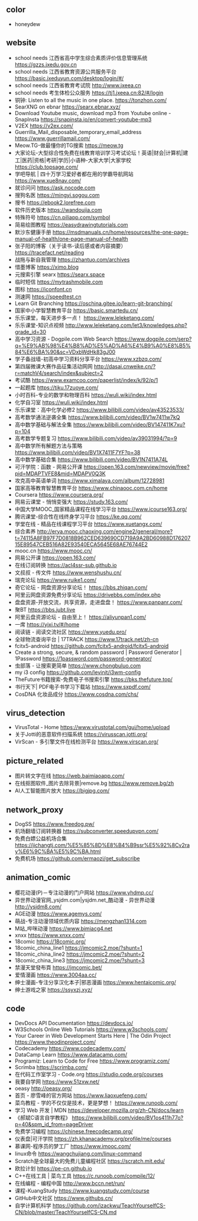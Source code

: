 ## color
* honeydew

## website
* school needs 江西省高中学生综合素质评价信息管理系统 https://gzzs.jxedu.gov.cn
* school needs 江西省教育资源公共服务平台 https://basic.jxeduyun.com/desktop/login/#/
* school needs 江西省教育考试院 http://www.jxeea.cn
* school needs 考生体检公众服务 https://tj1.jxeea.cn:82/#/login
* 铜钟: Listen to all the music in one place. https://tonzhon.com/
* SearXNG on ebnar https://searx.ebnar.xyz/
* Download Youtube music, download mp3 from Youtube online - SnapInsta https://snapinsta.io/en/convert-youtube-mp3
* V2EX https://v2ex.com/
* Guerrilla_Mail_disposable_temporary_email_address  https://www.guerrillamail.com/
* Meow.TG-做最懂你的TG搜索 https://meow.tg
* 大家论坛-大型综合性免费在线教育培训学习考试论坛！英语|财会|计算机|建工|医药|资格|考研|学历|小语种-大家大学|大家学校 https://club.topsage.com/
* 学吧导航 | 四十万学习爱好者都在用的学霸导航网站 https://www.xue8nav.com/
* 就诊问问 https://ask.nocode.com
* 搜狗名医 https://mingyi.sogou.com
* 搜书 https://ebook2.lorefree.com
* 软件历史版本 https://wandoujia.com
* 特殊符号 https://cn.piliapp.com/symbol
* 简易绘图教程 https://easydrawingtutorials.com
* 默沙东健康手册 https://msdmanuals.cn/home/resources/the-one-page-manual-of-health/one-page-manual-of-health
* 张子阳的博客（关于读书-读后感或者内容摘要） https://tracefact.net/reading
* 战拖与新自我管理 https://zhantuo.com/archives
* 惜墨博客 https://ximo.blog
* 元搜索引擎 searx https://searx.space
* 临时短信 https://mytrashmobile.com
* 图标 https://iconfont.cn
* 测速网 https://speedtest.cn
* Learn Git Branching https://oschina.gitee.io/learn-git-branching/
* 国家中小学智慧教育平台 https://basic.smartedu.cn/
* 乐乐课堂，每天进步多一点！ https://www.leleketang.com/
* 乐乐课堂-知识点视频 http://www.leleketang.com/let3/knowledges.php?grade_id=30
* 高中学习资源 - Dogpile.com Web Search https://www.dogpile.com/serp?q=%E9%AB%98%E4%B8%AD%E5%AD%A6%E4%B9%A0%E8%B5%84%E6%BA%90&sc=VDxbWdHk83gJ00
* 学子备战墙-初高中学习资料分享平台 https://www.xzbzq.com/
* 第四届微课大赛作品征集活动网网 http://dasai.cnweike.cn/?r=matchV4/search/index&subject=2
* 考试酷 https://www.examcoo.com/paperlist/index/k/92/p/1
* 一起题库 https://tiku.17zuoye.com/
* 小时百科-专业的数学和物理百科 https://wuli.wiki/index.html
* 化学自习室 https://wuli.wiki/index.html
* 乐乐课堂：高中化学必修2 https://www.bilibili.com/video/av43523533/
* 高考数学通法逆袭全集 https://www.bilibili.com/video/BV1w7411w7kQ
* 高中数学基础与解法全集 https://www.bilibili.com/video/BV147411K7xu?p=104
* 高考数学专题复习 https://www.bilibili.com/video/av39031994/?p=9
* 高中数学所有解题方法与策略 https://www.bilibili.com/video/BV1X7411F7YF?p=38
* 高中数学基础合集 https://www.bilibili.com/video/BV1N7411A74L
* 可汗学院：函数 - 网易公开课 https://open.163.com/newview/movie/free?pid=MDAPTVFE8&mid=MDAPV0Q3K
* 攻克高中英语单词 https://www.ximalaya.com/album/12728981
* 国家高等教育智慧教育平台 https://www.chinaooc.com.cn/home
* Coursera https://www.coursera.org/
* 网易云课堂 - 悄悄变强大 https://study.163.com/
* 中国大学MOOC_国家精品课程在线学习平台 https://www.icourse163.org/
* 腾讯课堂-综合性在线终身学习平台 https://ke.qq.com/
* 学堂在线 - 精品在线课程学习平台 https://www.xuetangx.com/
* 综合素养 http://erya.mooc.chaoxing.com/engine2/general/more?t=74115A8FB97F7D0818B962CED639690CD719A9A2BD60988D17620715E89547CEB516A82E93540ECA5645E68AE76744E2
* mooc.cn https://www.mooc.cn/
* 网易公开课 https://open.163.com/
* 在线订阅转换 https://acl4ssr-sub.github.io
* 文叔叔 - 传文件 https://www.wenshushu.cn/
* 瑞克论坛 https://www.ruike1.com/
* 奇它论坛 - 网盘资源分享论坛！ https://bbs.zhiqan.com/
* 阿里云网盘资源免费分享论坛 https://drivebbs.com/index.php
* 盘盘资源-开放交流，共享资源，走进盘盘！ https://www.panpanr.com/
* 聚BT https://bbs.jubt.live
* 阿里云盘资源论坛 - 自由至上！ https://aliyunpan1.com/
* 一席 https://yixi.tv/#/home
* 阅读链 - 阅读交流社区 https://www.yuedu.pro/
* 全球物流查询平台 | 17TRACK https://www.17track.net/zh-cn
* fcitx5-android https://github.com/fcitx5-android/fcitx5-android
* Create a strong, secure, & random password | Password Generator | 1Password https://1password.com/password-generator/
* 虫部落 - 让搜索更简单 https://www.chongbuluo.com
* my i3 config https://github.com/levinit/i3wm-config
* TheFuture书籍搜索-免费电子书搜索引擎 https://bks.thefuture.top/
* 书行天下| PDF电子书学习下载站 https://www.sxpdf.com/
* CosDNA 化妆品成分 https://www.cosdna.com/chs/

## virus_detection
* VirusTotal - Home https://www.virustotal.com/gui/home/upload
* 关于Jotti的恶意软件扫描系统 https://virusscan.jotti.org/
* VirScan - 多引擎文件在线检测平台 https://www.virscan.org/

## picture_related
* 图片转文字在线 https://web.baimiaoapp.com/
* 在线抠图软件_图片去除背景|remove.bg https://www.remove.bg/zh
* AI人工智能图片放大 https://bigjpg.com/

## network_proxy
* DogSS https://www.freedog.pw/
* 机场翻墙订阅转换器 https://subconverter.speedupvpn.com/
* 免费白嫖公益机场合集 https://jichangtj.com/%E5%85%8D%E8%B4%B9ssr%E5%92%8Cv2ray%E6%9C%BA%E5%9C%BA.html
* 免费机场 https://github.com/ermaozi/get_subscribe

## animation_comic
* 樱花动漫(P)－专注动漫的门户网站 https://www.yhdmp.cc/
* 异世界动漫官网_ysjdm.com|ysjdm.net_酷动漫 - 异世界动漫 http://ysjdm8.com/
* AGE动漫 https://www.agemys.com/
* 萌战-专注动漫领域优质内容 https://mengzhan1314.com
* M站_哔咪动漫 https://www.bimiacg4.net
* xnxx https://www.xnxx.com/
* 18comic https://18comic.org/
* 18comic_china_line1 https://jmcomic2.moe/?shunt=1
* 18comic_china_line2 https://jmcomic2.moe/?shunt=2
* 18comic_china_line3 https://jmcomic2.moe/?shunt=3
* 禁漫天堂發布頁 https://jmcomic.bet/
* 爱情漫画 https://www.3004aa.cc/
* 绅士漫画-专注分享汉化本子|邪恶漫画 https://www.hentaicomic.org/
* 绅士游戏之家 https://ssyxzj.xyz/

## code
* DevDocs API Documentation https://devdocs.io/
* W3Schools Online Web Tutorials https://www.w3schools.com/
* Your Career in Web Development Starts Here | The Odin Project https://www.theodinproject.com/
* Codecademy https://www.codecademy.com/
* DataCamp Learn https://www.datacamp.com/
* Programiz: Learn to Code for Free https://www.programiz.com/
* Scrimba https://scrimba.com/
* 在代码工作室学习 - Code.org https://studio.code.org/courses
* 我要自学网 https://www.51zxw.net/
* oeasy http://oeasy.org/
* 首页 - 廖雪峰的官方网站 https://www.liaoxuefeng.com/
* 菜鸟教程 - 学的不仅仅是技术，更是梦想！ https://www.runoob.com/
* 学习 Web 开发 | MDN https://developer.mozilla.org/zh-CN/docs/learn
* 《郝斌C语言自学教程》 https://www.bilibili.com/video/BV1os411h77o?p=40&spm_id_from=pageDriver
* 免费学习编程 https://chinese.freecodecamp.org/
* 仪表盘|可汗学院 https://zh.khanacademy.org/profile/me/courses
* 慕课网-程序员的梦工厂 https://www.imooc.com/
* linux命令 https://wangchujiang.com/linux-command
* Scratch是全球最大的免费儿童编程社区 https://scratch.mit.edu/
* 欧拉计划 https://pe-cn.github.io
* C++在线工具 | 菜鸟工具 https://c.runoob.com/compile/12/
* 在线编程 - 编程中国 http://www.bccn.net/run/
* 课程-KuangStudy https://www.kuangstudy.com/course
* GitHub中文社区 https://www.githubs.cn/
* 自学计算机科学 https://github.com/izackwu/TeachYourselfCS-CN/blob/master/TeachYourselfCS-CN.md
